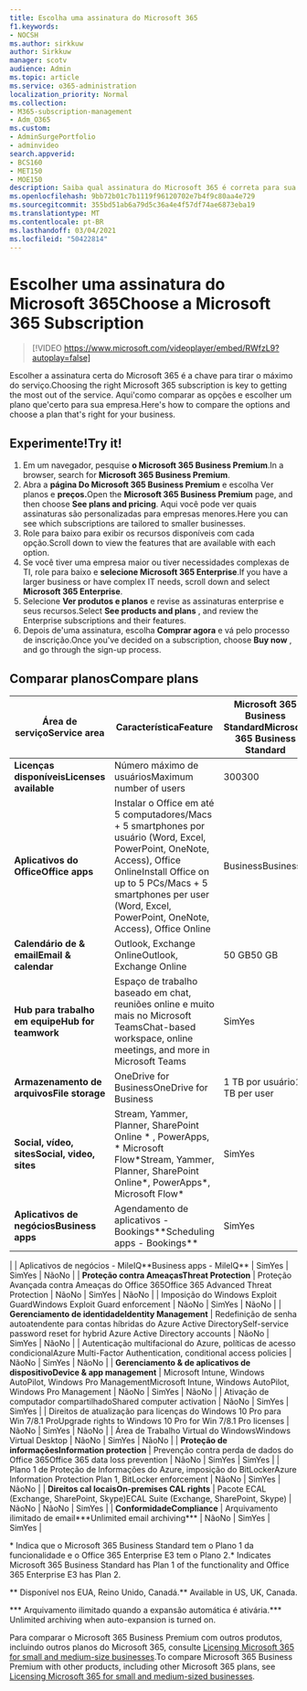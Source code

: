 ```yaml
---
title: Escolha uma assinatura do Microsoft 365
f1.keywords:
- NOCSH
ms.author: sirkkuw
author: Sirkkuw
manager: scotv
audience: Admin
ms.topic: article
ms.service: o365-administration
localization_priority: Normal
ms.collection:
- M365-subscription-management
- Adm_O365
ms.custom:
- AdminSurgePortfolio
- adminvideo
search.appverid:
- BCS160
- MET150
- MOE150
description: Saiba qual assinatura do Microsoft 365 é correta para sua organização.
ms.openlocfilehash: 9bb72b01c7b1119f96120702e7b4f9c80aa4e729
ms.sourcegitcommit: 355bd51ab6a79d5c36a4e4f57df74ae6873eba19
ms.translationtype: MT
ms.contentlocale: pt-BR
ms.lasthandoff: 03/04/2021
ms.locfileid: "50422814"
---
```

# <a name="choose-a-microsoft-365-subscription"></a><span data-ttu-id="a67ef-103">Escolher uma assinatura do Microsoft 365</span><span class="sxs-lookup"><span data-stu-id="a67ef-103">Choose a Microsoft 365 Subscription</span></span>

> [!VIDEO https://www.microsoft.com/videoplayer/embed/RWfzL9?autoplay=false]

<span data-ttu-id="a67ef-104">Escolher a assinatura certa do Microsoft 365 é a chave para tirar o máximo do serviço.</span><span class="sxs-lookup"><span data-stu-id="a67ef-104">Choosing the right Microsoft 365 subscription is key to getting the most out of the service.</span></span> <span data-ttu-id="a67ef-105">Aqui&#39;como comparar as opções e escolher um plano que&#39;certo para sua empresa.</span><span class="sxs-lookup"><span data-stu-id="a67ef-105">Here&#39;s how to compare the options and choose a plan that&#39;s right for your business.</span></span>

## <a name="try-it"></a><span data-ttu-id="a67ef-106">Experimente!</span><span class="sxs-lookup"><span data-stu-id="a67ef-106">Try it!</span></span>

1. <span data-ttu-id="a67ef-107">Em um navegador, pesquise  **o Microsoft 365 Business Premium**.</span><span class="sxs-lookup"><span data-stu-id="a67ef-107">In a browser, search for  **Microsoft 365 Business Premium**.</span></span>
2. <span data-ttu-id="a67ef-108">Abra a **página Do Microsoft 365 Business Premium** e escolha Ver planos e **preços.**</span><span class="sxs-lookup"><span data-stu-id="a67ef-108">Open the  **Microsoft 365 Business Premium**  page, and then choose  **See plans and pricing**.</span></span> <span data-ttu-id="a67ef-109">Aqui você pode ver quais assinaturas são personalizadas para empresas menores.</span><span class="sxs-lookup"><span data-stu-id="a67ef-109">Here you can see which subscriptions are tailored to smaller businesses.</span></span>
3. <span data-ttu-id="a67ef-110">Role para baixo para exibir os recursos disponíveis com cada opção.</span><span class="sxs-lookup"><span data-stu-id="a67ef-110">Scroll down to view the features that are available with each option.</span></span>
4. <span data-ttu-id="a67ef-111">Se você tiver uma empresa maior ou tiver necessidades complexas de TI, role para baixo e  **selecione Microsoft 365 Enterprise**.</span><span class="sxs-lookup"><span data-stu-id="a67ef-111">If you have a larger business or have complex IT needs, scroll down and select  **Microsoft 365 Enterprise**.</span></span>
5. <span data-ttu-id="a67ef-112">Selecione  **Ver produtos e planos** e revise as assinaturas enterprise e seus recursos.</span><span class="sxs-lookup"><span data-stu-id="a67ef-112">Select  **See products and plans** , and review the Enterprise subscriptions and their features.</span></span>
6. <span data-ttu-id="a67ef-113">Depois de&#39;uma assinatura, escolha  **Comprar agora** e vá pelo processo de inscrição.</span><span class="sxs-lookup"><span data-stu-id="a67ef-113">Once you&#39;ve decided on a subscription, choose  **Buy now** , and go through the sign-up process.</span></span>

## <a name="compare-plans"></a><span data-ttu-id="a67ef-114">Comparar planos</span><span class="sxs-lookup"><span data-stu-id="a67ef-114">Compare plans</span></span>

| <span data-ttu-id="a67ef-115">**Área de serviço**</span><span class="sxs-lookup"><span data-stu-id="a67ef-115">**Service area**</span></span> | <span data-ttu-id="a67ef-116">**Característica**</span><span class="sxs-lookup"><span data-stu-id="a67ef-116">**Feature**</span></span> | <span data-ttu-id="a67ef-117">**Microsoft 365 Business Standard**</span><span class="sxs-lookup"><span data-stu-id="a67ef-117">**Microsoft 365 Business Standard**</span></span> | <span data-ttu-id="a67ef-118">**Microsoft 365 Business Premium**</span><span class="sxs-lookup"><span data-stu-id="a67ef-118">**Microsoft 365 Business Premium**</span></span> | <span data-ttu-id="a67ef-119">**Office 365 Enterprise E3**</span><span class="sxs-lookup"><span data-stu-id="a67ef-119">**Office 365 Enterprise E3**</span></span> |
| --- | --- | --- | --- | --- |
| <span data-ttu-id="a67ef-120">**Licenças disponíveis**</span><span class="sxs-lookup"><span data-stu-id="a67ef-120">**Licenses available**</span></span> | <span data-ttu-id="a67ef-121">Número máximo de usuários</span><span class="sxs-lookup"><span data-stu-id="a67ef-121">Maximum number of users</span></span> | <span data-ttu-id="a67ef-122">300</span><span class="sxs-lookup"><span data-stu-id="a67ef-122">300</span></span> | <span data-ttu-id="a67ef-123">300</span><span class="sxs-lookup"><span data-stu-id="a67ef-123">300</span></span> | <span data-ttu-id="a67ef-124">Ilimitado</span><span class="sxs-lookup"><span data-stu-id="a67ef-124">Unlimited</span></span> |
| <span data-ttu-id="a67ef-125">**Aplicativos do Office**</span><span class="sxs-lookup"><span data-stu-id="a67ef-125">**Office apps**</span></span> | <span data-ttu-id="a67ef-126">Instalar o Office em até 5 computadores/Macs + 5 smartphones por usuário (Word, Excel, PowerPoint, OneNote, Access), Office Online</span><span class="sxs-lookup"><span data-stu-id="a67ef-126">Install Office on up to 5 PCs/Macs + 5 smartphones per user (Word, Excel, PowerPoint, OneNote, Access), Office Online</span></span> | <span data-ttu-id="a67ef-127">Business</span><span class="sxs-lookup"><span data-stu-id="a67ef-127">Business</span></span> | <span data-ttu-id="a67ef-128">Business</span><span class="sxs-lookup"><span data-stu-id="a67ef-128">Business</span></span> | <span data-ttu-id="a67ef-129">ProPlus</span><span class="sxs-lookup"><span data-stu-id="a67ef-129">ProPlus</span></span> |
| <span data-ttu-id="a67ef-130">**Calendário de &amp; email**</span><span class="sxs-lookup"><span data-stu-id="a67ef-130">**Email &amp; calendar**</span></span> | <span data-ttu-id="a67ef-131">Outlook, Exchange Online</span><span class="sxs-lookup"><span data-stu-id="a67ef-131">Outlook, Exchange Online</span></span> | <span data-ttu-id="a67ef-132">50 GB</span><span class="sxs-lookup"><span data-stu-id="a67ef-132">50 GB</span></span> | <span data-ttu-id="a67ef-133">50 GB</span><span class="sxs-lookup"><span data-stu-id="a67ef-133">50 GB</span></span> | <span data-ttu-id="a67ef-134">100 GB</span><span class="sxs-lookup"><span data-stu-id="a67ef-134">100 GB</span></span> |
| <span data-ttu-id="a67ef-135">**Hub para trabalho em equipe**</span><span class="sxs-lookup"><span data-stu-id="a67ef-135">**Hub for teamwork**</span></span> | <span data-ttu-id="a67ef-136">Espaço de trabalho baseado em chat, reuniões online e muito mais no Microsoft Teams</span><span class="sxs-lookup"><span data-stu-id="a67ef-136">Chat-based workspace, online meetings, and more in Microsoft Teams</span></span> | <span data-ttu-id="a67ef-137">Sim</span><span class="sxs-lookup"><span data-stu-id="a67ef-137">Yes</span></span> | <span data-ttu-id="a67ef-138">Sim</span><span class="sxs-lookup"><span data-stu-id="a67ef-138">Yes</span></span> | <span data-ttu-id="a67ef-139">Sim</span><span class="sxs-lookup"><span data-stu-id="a67ef-139">Yes</span></span> |
| <span data-ttu-id="a67ef-140">**Armazenamento de arquivos**</span><span class="sxs-lookup"><span data-stu-id="a67ef-140">**File storage**</span></span> | <span data-ttu-id="a67ef-141">OneDrive for Business</span><span class="sxs-lookup"><span data-stu-id="a67ef-141">OneDrive for Business</span></span> | <span data-ttu-id="a67ef-142">1 TB por usuário</span><span class="sxs-lookup"><span data-stu-id="a67ef-142">1 TB per user</span></span> | <span data-ttu-id="a67ef-143">1 TB por usuário</span><span class="sxs-lookup"><span data-stu-id="a67ef-143">1 TB per user</span></span> | <span data-ttu-id="a67ef-144">Ilimitado</span><span class="sxs-lookup"><span data-stu-id="a67ef-144">Unlimited</span></span> |
| <span data-ttu-id="a67ef-145">**Social, vídeo, sites**</span><span class="sxs-lookup"><span data-stu-id="a67ef-145">**Social, video, sites**</span></span> | <span data-ttu-id="a67ef-146">Stream, Yammer, Planner, SharePoint Online \* , PowerApps, \* Microsoft Flow\*</span><span class="sxs-lookup"><span data-stu-id="a67ef-146">Stream, Yammer, Planner, SharePoint Online\*, PowerApps\*, Microsoft Flow\*</span></span> | <span data-ttu-id="a67ef-147">Sim</span><span class="sxs-lookup"><span data-stu-id="a67ef-147">Yes</span></span> | <span data-ttu-id="a67ef-148">Sim</span><span class="sxs-lookup"><span data-stu-id="a67ef-148">Yes</span></span> | <span data-ttu-id="a67ef-149">Sim</span><span class="sxs-lookup"><span data-stu-id="a67ef-149">Yes</span></span> |
| <span data-ttu-id="a67ef-150">**Aplicativos de negócios**</span><span class="sxs-lookup"><span data-stu-id="a67ef-150">**Business apps**</span></span> | <span data-ttu-id="a67ef-151">Agendamento de aplicativos - Bookings\*\*</span><span class="sxs-lookup"><span data-stu-id="a67ef-151">Scheduling apps - Bookings\*\*</span></span> | <span data-ttu-id="a67ef-152">Sim</span><span class="sxs-lookup"><span data-stu-id="a67ef-152">Yes</span></span> | <span data-ttu-id="a67ef-153">Sim</span><span class="sxs-lookup"><span data-stu-id="a67ef-153">Yes</span></span> | <span data-ttu-id="a67ef-154">Sim</span><span class="sxs-lookup"><span data-stu-id="a67ef-154">Yes</span></span> |
|
 | <span data-ttu-id="a67ef-155">Aplicativos de negócios - MileIQ\*\*</span><span class="sxs-lookup"><span data-stu-id="a67ef-155">Business apps - MileIQ\*\*</span></span> | <span data-ttu-id="a67ef-156">Sim</span><span class="sxs-lookup"><span data-stu-id="a67ef-156">Yes</span></span> | <span data-ttu-id="a67ef-157">Sim</span><span class="sxs-lookup"><span data-stu-id="a67ef-157">Yes</span></span> | <span data-ttu-id="a67ef-158">Não</span><span class="sxs-lookup"><span data-stu-id="a67ef-158">No</span></span> |
| <span data-ttu-id="a67ef-159">**Proteção contra Ameaças**</span><span class="sxs-lookup"><span data-stu-id="a67ef-159">**Threat Protection**</span></span> | <span data-ttu-id="a67ef-160">Proteção Avançada contra Ameaças do Office 365</span><span class="sxs-lookup"><span data-stu-id="a67ef-160">Office 365 Advanced Threat Protection</span></span> | <span data-ttu-id="a67ef-161">Não</span><span class="sxs-lookup"><span data-stu-id="a67ef-161">No</span></span> | <span data-ttu-id="a67ef-162">Sim</span><span class="sxs-lookup"><span data-stu-id="a67ef-162">Yes</span></span> | <span data-ttu-id="a67ef-163">Não</span><span class="sxs-lookup"><span data-stu-id="a67ef-163">No</span></span> |
 | <span data-ttu-id="a67ef-164">Imposição do Windows Exploit Guard</span><span class="sxs-lookup"><span data-stu-id="a67ef-164">Windows Exploit Guard enforcement</span></span> | <span data-ttu-id="a67ef-165">Não</span><span class="sxs-lookup"><span data-stu-id="a67ef-165">No</span></span> | <span data-ttu-id="a67ef-166">Sim</span><span class="sxs-lookup"><span data-stu-id="a67ef-166">Yes</span></span> | <span data-ttu-id="a67ef-167">Não</span><span class="sxs-lookup"><span data-stu-id="a67ef-167">No</span></span> |
| <span data-ttu-id="a67ef-168">**Gerenciamento de identidade**</span><span class="sxs-lookup"><span data-stu-id="a67ef-168">**Identity Management**</span></span> | <span data-ttu-id="a67ef-169">Redefinição de senha autoatendente para contas híbridas do Azure Active Directory</span><span class="sxs-lookup"><span data-stu-id="a67ef-169">Self-service password reset for hybrid Azure Active Directory accounts</span></span> | <span data-ttu-id="a67ef-170">Não</span><span class="sxs-lookup"><span data-stu-id="a67ef-170">No</span></span> | <span data-ttu-id="a67ef-171">Sim</span><span class="sxs-lookup"><span data-stu-id="a67ef-171">Yes</span></span> | <span data-ttu-id="a67ef-172">Não</span><span class="sxs-lookup"><span data-stu-id="a67ef-172">No</span></span> |
 | <span data-ttu-id="a67ef-173">Autenticação multifacional do Azure, políticas de acesso condicional</span><span class="sxs-lookup"><span data-stu-id="a67ef-173">Azure Multi-Factor Authentication, conditional access policies</span></span> | <span data-ttu-id="a67ef-174">Não</span><span class="sxs-lookup"><span data-stu-id="a67ef-174">No</span></span> | <span data-ttu-id="a67ef-175">Sim</span><span class="sxs-lookup"><span data-stu-id="a67ef-175">Yes</span></span> | <span data-ttu-id="a67ef-176">Não</span><span class="sxs-lookup"><span data-stu-id="a67ef-176">No</span></span> |
| <span data-ttu-id="a67ef-177">**Gerenciamento &amp; de aplicativos de dispositivo**</span><span class="sxs-lookup"><span data-stu-id="a67ef-177">**Device &amp; app management**</span></span> | <span data-ttu-id="a67ef-178">Microsoft Intune, Windows AutoPilot, Windows Pro Management</span><span class="sxs-lookup"><span data-stu-id="a67ef-178">Microsoft Intune, Windows AutoPilot, Windows Pro Management</span></span> | <span data-ttu-id="a67ef-179">Não</span><span class="sxs-lookup"><span data-stu-id="a67ef-179">No</span></span> | <span data-ttu-id="a67ef-180">Sim</span><span class="sxs-lookup"><span data-stu-id="a67ef-180">Yes</span></span> | <span data-ttu-id="a67ef-181">Não</span><span class="sxs-lookup"><span data-stu-id="a67ef-181">No</span></span> |
 | <span data-ttu-id="a67ef-182">Ativação de computador compartilhado</span><span class="sxs-lookup"><span data-stu-id="a67ef-182">Shared computer activation</span></span> | <span data-ttu-id="a67ef-183">Não</span><span class="sxs-lookup"><span data-stu-id="a67ef-183">No</span></span> | <span data-ttu-id="a67ef-184">Sim</span><span class="sxs-lookup"><span data-stu-id="a67ef-184">Yes</span></span> | <span data-ttu-id="a67ef-185">Sim</span><span class="sxs-lookup"><span data-stu-id="a67ef-185">Yes</span></span> |
 | <span data-ttu-id="a67ef-186">Direitos de atualização para licenças do Windows 10 Pro para Win 7/8.1 Pro</span><span class="sxs-lookup"><span data-stu-id="a67ef-186">Upgrade rights to Windows 10 Pro for Win 7/8.1 Pro licenses</span></span> | <span data-ttu-id="a67ef-187">Não</span><span class="sxs-lookup"><span data-stu-id="a67ef-187">No</span></span> | <span data-ttu-id="a67ef-188">Sim</span><span class="sxs-lookup"><span data-stu-id="a67ef-188">Yes</span></span> | <span data-ttu-id="a67ef-189">Não</span><span class="sxs-lookup"><span data-stu-id="a67ef-189">No</span></span> |
 | <span data-ttu-id="a67ef-190">Área de Trabalho Virtual do Windows</span><span class="sxs-lookup"><span data-stu-id="a67ef-190">Windows Virtual Desktop</span></span> | <span data-ttu-id="a67ef-191">Não</span><span class="sxs-lookup"><span data-stu-id="a67ef-191">No</span></span> | <span data-ttu-id="a67ef-192">Sim</span><span class="sxs-lookup"><span data-stu-id="a67ef-192">Yes</span></span> | <span data-ttu-id="a67ef-193">Não</span><span class="sxs-lookup"><span data-stu-id="a67ef-193">No</span></span> |
| <span data-ttu-id="a67ef-194">**Proteção de informações**</span><span class="sxs-lookup"><span data-stu-id="a67ef-194">**Information protection**</span></span> | <span data-ttu-id="a67ef-195">Prevenção contra perda de dados do Office 365</span><span class="sxs-lookup"><span data-stu-id="a67ef-195">Office 365 data loss prevention</span></span> | <span data-ttu-id="a67ef-196">Não</span><span class="sxs-lookup"><span data-stu-id="a67ef-196">No</span></span> | <span data-ttu-id="a67ef-197">Sim</span><span class="sxs-lookup"><span data-stu-id="a67ef-197">Yes</span></span> | <span data-ttu-id="a67ef-198">Sim</span><span class="sxs-lookup"><span data-stu-id="a67ef-198">Yes</span></span> |
 | <span data-ttu-id="a67ef-199">Plano 1 de Proteção de Informações do Azure, imposição do BitLocker</span><span class="sxs-lookup"><span data-stu-id="a67ef-199">Azure Information Protection Plan 1, BitLocker enforcement</span></span> | <span data-ttu-id="a67ef-200">Não</span><span class="sxs-lookup"><span data-stu-id="a67ef-200">No</span></span> | <span data-ttu-id="a67ef-201">Sim</span><span class="sxs-lookup"><span data-stu-id="a67ef-201">Yes</span></span> | <span data-ttu-id="a67ef-202">Não</span><span class="sxs-lookup"><span data-stu-id="a67ef-202">No</span></span> |
| <span data-ttu-id="a67ef-203">**Direitos cal locais**</span><span class="sxs-lookup"><span data-stu-id="a67ef-203">**On-premises CAL rights**</span></span> | <span data-ttu-id="a67ef-204">Pacote ECAL (Exchange, SharePoint, Skype)</span><span class="sxs-lookup"><span data-stu-id="a67ef-204">ECAL Suite (Exchange, SharePoint, Skype)</span></span> | <span data-ttu-id="a67ef-205">Não</span><span class="sxs-lookup"><span data-stu-id="a67ef-205">No</span></span> | <span data-ttu-id="a67ef-206">Não</span><span class="sxs-lookup"><span data-stu-id="a67ef-206">No</span></span> | <span data-ttu-id="a67ef-207">Sim</span><span class="sxs-lookup"><span data-stu-id="a67ef-207">Yes</span></span> |
| <span data-ttu-id="a67ef-208">**Conformidade**</span><span class="sxs-lookup"><span data-stu-id="a67ef-208">**Compliance**</span></span> | <span data-ttu-id="a67ef-209">Arquivamento ilimitado de email\*\*\*</span><span class="sxs-lookup"><span data-stu-id="a67ef-209">Unlimited email archiving\*\*\*</span></span> | <span data-ttu-id="a67ef-210">Não</span><span class="sxs-lookup"><span data-stu-id="a67ef-210">No</span></span> | <span data-ttu-id="a67ef-211">Sim</span><span class="sxs-lookup"><span data-stu-id="a67ef-211">Yes</span></span> | <span data-ttu-id="a67ef-212">Sim</span><span class="sxs-lookup"><span data-stu-id="a67ef-212">Yes</span></span> |

<span data-ttu-id="a67ef-213">\* Indica que o Microsoft 365 Business Standard tem o Plano 1 da funcionalidade e o Office 365 Enterprise E3 tem o Plano 2.</span><span class="sxs-lookup"><span data-stu-id="a67ef-213">\* Indicates Microsoft 365 Business Standard has Plan 1 of the functionality and Office 365 Enterprise E3 has Plan 2.</span></span>

<span data-ttu-id="a67ef-214">\*\* Disponível nos EUA, Reino Unido, Canadá.</span><span class="sxs-lookup"><span data-stu-id="a67ef-214">\*\* Available in US, UK, Canada.</span></span>

<span data-ttu-id="a67ef-215">\*\*\* Arquivamento ilimitado quando a expansão automática é ativária.</span><span class="sxs-lookup"><span data-stu-id="a67ef-215">\*\*\* Unlimited archiving when auto-expansion is turned on.</span></span>

<span data-ttu-id="a67ef-216">Para comparar o Microsoft 365 Business Premium com outros produtos, incluindo outros planos do Microsoft 365, consulte [Licensing Microsoft 365 for small and medium-size businesses](https://docs.microsoft.com/office365/servicedescriptions/microsoft-365-service-descriptions/licensing-microsoft-365-in-smb).</span><span class="sxs-lookup"><span data-stu-id="a67ef-216">To compare Microsoft 365 Business Premium with other products, including other Microsoft 365 plans, see [Licensing Microsoft 365 for small and medium-sized businesses](https://docs.microsoft.com/office365/servicedescriptions/microsoft-365-service-descriptions/licensing-microsoft-365-in-smb).</span></span>